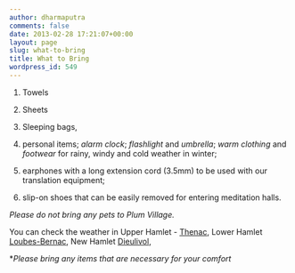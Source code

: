 ```yaml
---
author: dharmaputra
comments: false
date: 2013-02-28 17:21:07+00:00
layout: page
slug: what-to-bring
title: What to Bring
wordpress_id: 549
---
```




  1. Towels


  2. Sheets


  3. Sleeping bags, 


  4. personal items; _alarm clock_; _flashlight_ and _umbrella_; _warm clothing_ and _footwear_ for rainy, windy and cold weather in winter;


  5. earphones with a long extension cord (3.5mm) to be used with our translation equipment;


  6. slip-on shoes that can be easily removed for entering meditation halls.



_Please do not bring any pets to Plum Village._



You can check the weather in Upper Hamlet - [Thenac](http://www.weather-forecast.com/locations/Thenac/forecasts/latest), Lower Hamlet [Loubes-Bernac](http://en.previmeteo.com/fr/2997492-weather-loubes-bernac.html), New Hamlet [Dieulivol](http://www.weather.com/weather/hourbyhour/graph/Dieulivol+France+FRAQ0377),




*_Please bring any items that are necessary for your comfort_




